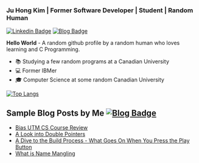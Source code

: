 ### Ju Hong Kim | Former Software Developer | Student | Random Human

<a href="www.linkedin.com/in/ju-hong-kim-zaku"> ![Linkedin Badge](https://img.shields.io/badge/LinkedIn-0077B5?style=for-the-badge&logo=linkedin&logoColor=white)</a> <a href = "https://zakuarbor.github.io/blog"> ![Blog Badge](https://img.shields.io/badge/RSS-FFA500?style=for-the-badge&logo=rss&logoColor=white)</a>

**Hello World** - A random github profile by a random human who loves learning and C Programming.
* 📚 Studying a few random programs at a Canadian University
* 💻 Former IBMer
* 🎓 Computer Science at some random Canadian University

[![Top Langs](https://github-readme-stats.vercel.app/api/top-langs/?username=zakuarbor&hide=scss,html,css,tex,tsql&langs_count=4&layout=compact)](https://github.com/zakuarbor)

## Sample Blog Posts by Me <a href = "https://zakuarbor.github.io/blog"> ![Blog Badge](https://img.shields.io/badge/RSS-FFA500?style=for-the-badge&logo=rss&logoColor=white)</a>
* [Bias UTM CS Course Review](https://zakuarbor.github.io/blog/bias-utm-cs-course-review/)
* [A Look into Double Pointers](https://zakuarbor.github.io/blog/double-pointers/)
* [A Dive to the Build Process - What Goes On When You Press the Play Button](https://zakuarbor.github.io/blog/building-code/)
* [What is Name Mangling](https://zakuarbor.github.io/blog/extern-c-name-mangling/)
